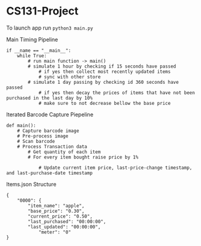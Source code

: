 # CS131-Project
To launch app run `python3 main.py`

Main Timing Pipeline
```
if __name == "__main__":
	while True:
		# run main function -> main()
		# simulate 1 hour by checking if 15 seconds have passed
			# if yes then collect most recently updated items
			# sync with other store
		# simulate 1 day passing by checking id 360 seconds have passed
			# if yes then decay the prices of items that have not been purchased in the last day by 10%
			# make sure to not decrease bellow the base price
```

Iterated Barcode Capture Piepeline
```
def main():
	# Capture barcode image
	# Pre-process image
	# Scan barcode
	# Process Transaction data
		# Get quantity of each item
		# For every item bought raise price by 1%

			# Update current item price, last-price-change timestamp, and last-purchase-date timestamp
```

Items.json Structure
```
{
	"0000": {
		"item_name": "apple",
		"base_price": "0.30",
		"current_price": "0.50",
		"last_purchased": "00:00:00",
		"last_updated": "00:00:00",
        	"meter": "0"
}
```
